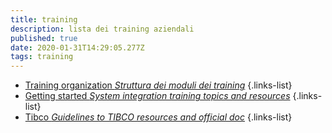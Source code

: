 ```yaml
---
title: training
description: lista dei training aziendali
published: true
date: 2020-01-31T14:29:05.277Z
tags: training
---
```


- [Training organization *Struttura dei moduli dei training*](/home/training/tableOfContents)
{.links-list}
- [Getting started *System integration training topics and resources*](/home/training/tableOfContents)
{.links-list}
- [Tibco *Guidelines to TIBCO resources and official doc*](/home/training/tableOfContents)
{.links-list}